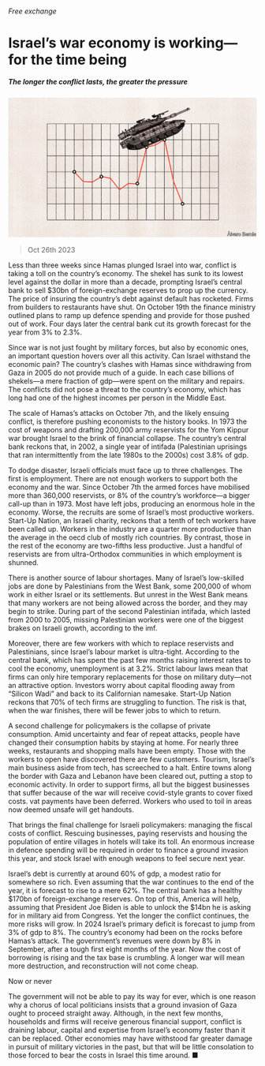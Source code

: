 ###### Free exchange

# Israel’s war economy is working—for the time being 

##### The longer the conflict lasts, the greater the pressure 

![image](images/20231028_FND002.jpg) 

> Oct 26th 2023 

Less than three weeks since Hamas plunged Israel into war, conflict is taking a toll on the country’s economy. The shekel has sunk to its lowest level against the dollar in more than a decade, prompting Israel’s central bank to sell $30bn of foreign-exchange reserves to prop up the currency. The price of insuring the country’s debt against default has rocketed. Firms from builders to restaurants have shut. On October 19th the finance ministry outlined plans to ramp up defence spending and provide for those pushed out of work. Four days later the central bank cut its growth forecast for the year from 3% to 2.3%.

Since war is not just fought by military forces, but also by economic ones, an important question hovers over all this activity. Can Israel withstand the economic pain? The country’s clashes with Hamas since withdrawing from Gaza in 2005 do not provide much of a guide. In each case billions of shekels—a mere fraction of gdp—were spent on the military and repairs. The conflicts did not pose a threat to the country’s economy, which has long had one of the highest incomes per person in the Middle East. 

The scale of Hamas’s attacks on October 7th, and the likely ensuing conflict, is therefore pushing economists to the history books. In 1973 the cost of weapons and drafting 200,000 army reservists for the Yom Kippur war brought Israel to the brink of financial collapse. The country’s central bank reckons that, in 2002, a single year of intifada (Palestinian uprisings that ran intermittently from the late 1980s to the 2000s) cost 3.8% of gdp. 

To dodge disaster, Israeli officials must face up to three challenges. The first is employment. There are not enough workers to support both the economy and the war. Since October 7th the armed forces have mobilised more than 360,000 reservists, or 8% of the country’s workforce—a bigger call-up than in 1973. Most have left jobs, producing an enormous hole in the economy. Worse, the recruits are some of Israel’s most productive workers. Start-Up Nation, an Israeli charity, reckons that a tenth of tech workers have been called up. Workers in the industry are a quarter more productive than the average in the oecd club of mostly rich countries. By contrast, those in the rest of the economy are two-fifths less productive. Just a handful of reservists are from ultra-Orthodox communities in which employment is shunned.

There is another source of labour shortages. Many of Israel’s low-skilled jobs are done by Palestinians from the West Bank, some 200,000 of whom work in either Israel or its settlements. But unrest in the West Bank means that many workers are not being allowed across the border, and they may begin to strike. During part of the second Palestinian intifada, which lasted from 2000 to 2005, missing Palestinian workers were one of the biggest brakes on Israeli growth, according to the imf. 

Moreover, there are few workers with which to replace reservists and Palestinians, since Israel’s labour market is ultra-tight. According to the central bank, which has spent the past few months raising interest rates to cool the economy, unemployment is at 3.2%. Strict labour laws mean that firms can only hire temporary replacements for those on military duty—not an attractive option. Investors worry about capital flooding away from “Silicon Wadi” and back to its Californian namesake. Start-Up Nation reckons that 70% of tech firms are struggling to function. The risk is that, when the war finishes, there will be fewer jobs to which to return. 

A second challenge for policymakers is the collapse of private consumption. Amid uncertainty and fear of repeat attacks, people have changed their consumption habits by staying at home. For nearly three weeks, restaurants and shopping malls have been empty. Those with the workers to open have discovered there are few customers. Tourism, Israel’s main business aside from tech, has screeched to a halt. Entire towns along the border with Gaza and Lebanon have been cleared out, putting a stop to economic activity. In order to support firms, all but the biggest businesses that suffer because of the war will receive covid-style grants to cover fixed costs. vat payments have been deferred. Workers who used to toil in areas now deemed unsafe will get handouts.

That brings the final challenge for Israeli policymakers: managing the fiscal costs of conflict. Rescuing businesses, paying reservists and housing the population of entire villages in hotels will take its toll. An enormous increase in defence spending will be required in order to finance a ground invasion this year, and stock Israel with enough weapons to feel secure next year. 

Israel’s debt is currently at around 60% of gdp, a modest ratio for somewhere so rich. Even assuming that the war continues to the end of the year, it is forecast to rise to a mere 62%. The central bank has a healthy $170bn of foreign-exchange reserves. On top of this, America will help, assuming that President Joe Biden is able to unlock the $14bn he is asking for in military aid from Congress. Yet the longer the conflict continues, the more risks will grow. In 2024 Israel’s primary deficit is forecast to jump from 3% of gdp to 8%. The country’s economy had been on the rocks before Hamas’s attack. The government’s revenues were down by 8% in September, after a tough first eight months of the year. Now the cost of borrowing is rising and the tax base is crumbling. A longer war will mean more destruction, and reconstruction will not come cheap.

Now or never

The government will not be able to pay its way for ever, which is one reason why a chorus of local politicians insists that a ground invasion of Gaza ought to proceed straight away. Although, in the next few months, households and firms will receive generous financial support, conflict is draining labour, capital and expertise from Israel’s economy faster than it can be replaced. Other economies may have withstood far greater damage in pursuit of military victories in the past, but that will be little consolation to those forced to bear the costs in Israel this time around. ■






